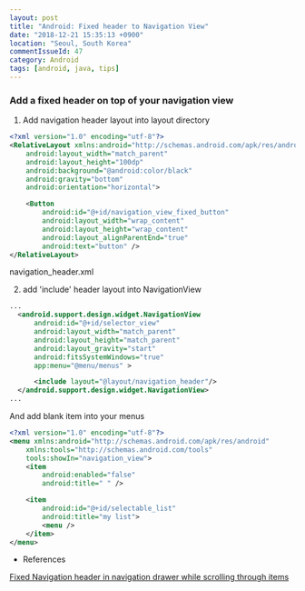 ```yaml
---
layout: post
title: "Android: Fixed header to Navigation View"
date: "2018-12-21 15:35:13 +0900"
location: "Seoul, South Korea"
commentIssueId: 47
category: Android
tags: [android, java, tips]
---
```


<h3>Add a fixed header on top of your navigation view</h3>

1. Add navigation header layout into layout directory

```xml
<?xml version="1.0" encoding="utf-8"?>
<RelativeLayout xmlns:android="http://schemas.android.com/apk/res/android"
    android:layout_width="match_parent"
    android:layout_height="100dp"
    android:background="@android:color/black"
    android:gravity="bottom"
    android:orientation="horizontal">

    <Button
        android:id="@+id/navigation_view_fixed_button"
        android:layout_width="wrap_content"
        android:layout_height="wrap_content"
        android:layout_alignParentEnd="true"
        android:text="button" />
</RelativeLayout>
```
navigation_header.xml

2. add 'include' header layout into NavigationView

```xml
...
  <android.support.design.widget.NavigationView
      android:id="@+id/selector_view"
      android:layout_width="match_parent"
      android:layout_height="match_parent"
      android:layout_gravity="start"
      android:fitsSystemWindows="true"
      app:menu="@menu/menus" >

      <include layout="@layout/navigation_header"/>
  </android.support.design.widget.NavigationView>
...
```

And add blank item into your menus

```xml
<?xml version="1.0" encoding="utf-8"?>
<menu xmlns:android="http://schemas.android.com/apk/res/android"
    xmlns:tools="http://schemas.android.com/tools"
    tools:showIn="navigation_view">
    <item
        android:enabled="false"
        android:title=" " />

    <item
        android:id="@+id/selectable_list"
        android:title="my list">
        <menu />
    </item>
</menu>
```

* References

[Fixed Navigation header in navigation drawer while scrolling through items](https://stackoverflow.com/questions/37122753/fixed-navigation-header-in-navigation-drawer-while-scrolling-through-items)
